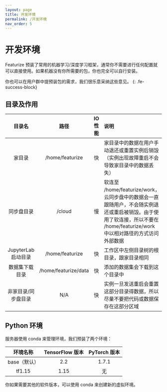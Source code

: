 ```yaml
---
layout: page
title: 开发环境
permalink: /开发环境
nav_order: 5
---
```


# 开发环境

Featurize 预装了常用的机器学习/深度学习框架，通常你不需要进行任何配置就可以直接使用。如果机器没有你所需要的包，你也完全可以自行安装。

你也可以在用户群中提预装包的需求，我们很乐意采纳这些意见。
{: .fe-success-block}

## 目录及作用

|   目录名        |  路径         |  IO 性能  | 说明  |
|:-------------:  | :------------------: | :------------------: | :------------------ |
|    家目录        |  /home/featurize  |  快  | 家目录中的数据在用户手动退还或重置实例后销毁（实例出现故障重启不会导致家目录中的数据丢失） |
|    同步盘目录   |  /cloud  | 慢 | 软连至 /home/featurize/work，云同步盘中的数据会一直跟随用户，不会随实例退还或重启被销毁。由于使用了软连接，所以不要在 /home/featurize/work 中以相对路径的方式访问外部数据 |
|    JupyterLab 启动目录   |  /home/featurize  | 快 |  工作区中左侧目录树的根目录，跟家目录相同 |
|    数据集下载目录   |  /home/featurize/data  | 快 | 添加的数据集会下载到这个目录中 |
|    非家目录/同步盘目录   |  N/A  | 快 | 实例一旦发送重启会重置这部分目录得数据，所以尽量不要把代码或数据保存在这部分区域  |


## Python 环境

服务器使用 conda 来管理环境，我们预装了两个环境：

|   环境名称        |  TensorFlow 版本         |  PyTorch 版本  |
|:-------------:  | :------------------: | :------------------: |
|  base（默认）     |  2.2  | 1.7.1 |
|  tf1.15     |  1.15  | 无 |

你如果需要其他的软件版本，可以使用 conda 来创建新的虚拟环境。
